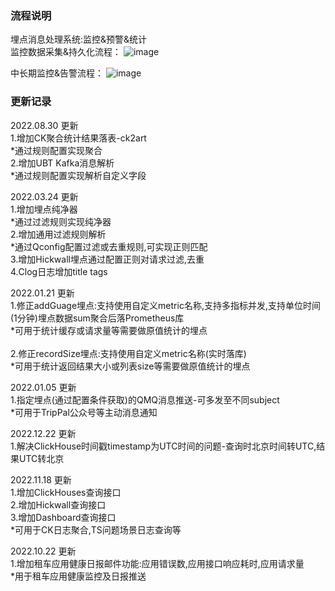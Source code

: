 ### 流程说明
埋点消息处理系统:监控&预警&统计<br/>
监控数据采集&持久化流程：
![image](https://github.com/xenson/notification-center/assets/54526926/eef6d1d5-e69d-45e2-a7c2-93679ea67ed7)

中长期监控&告警流程：
![image](https://github.com/xenson/notification-center/assets/54526926/c20d66e5-d134-42ab-894e-e1dd2cd926ca)
<br/>

### 更新记录
2022.08.30 更新<br/>
1.增加CK聚合统计结果落表-ck2art
<br/> *通过规则配置实现聚合
<br/>
2.增加UBT Kafka消息解析
<br/> *通过规则配置实现解析自定义字段

2022.03.24 更新<br/>
1.增加埋点纯净器
<br/> *通过过滤规则实现纯净器
<br/>
2.增加通用过滤规则解析
<br/> *通过Qconfig配置过滤或去重规则,可实现正则匹配
<br/>
3.增加Hickwall埋点通过配置正则对请求过滤,去重
<br/>
4.Clog日志增加title tags
<br/>

2022.01.21 更新<br/>
1.修正addGuage埋点:支持使用自定义metric名称,支持多指标并发,支持单位时间(1分钟)埋点数据sum聚合后落Prometheus库
<br/> *可用于统计缓存或请求量等需要做原值统计的埋点
<br/><br/>
2.修正recordSize埋点:支持使用自定义metric名称(实时落库)
<br/> *可用于统计返回结果大小或列表size等需要做原值统计的埋点
<br/>

2022.01.05 更新<br/>
1.指定埋点(通过配置条件获取)的QMQ消息推送-可多发至不同subject
<br/> *可用于TripPal公众号等主动消息通知
<br/>

2022.12.22 更新<br/>
1.解决ClickHouse时间戳timestamp为UTC时间的问题-查询时北京时间转UTC,结果UTC转北京
<br/>

2022.11.18 更新<br/>
1.增加ClickHouses查询接口
<br/>
2.增加Hickwall查询接口
<br/>
3.增加Dashboard查询接口
<br/> *可用于CK日志聚合,TS问题场景日志查询等
<br/>

2022.10.22 更新<br/>
1.增加租车应用健康日报邮件功能:应用错误数,应用接口响应耗时,应用请求量
<br/> *用于租车应用健康监控及日报推送
<br/><br/>
